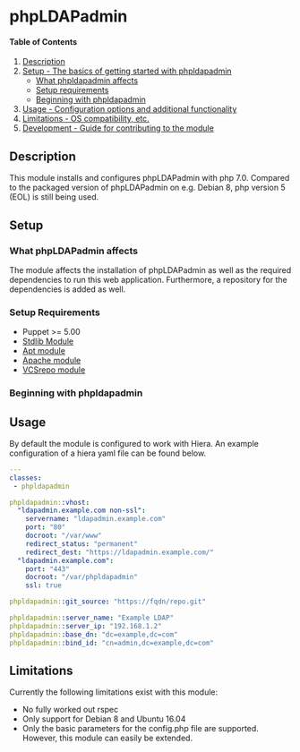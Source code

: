 # phpLDAPadmin

#### Table of Contents

1. [Description](#description)
2. [Setup - The basics of getting started with phpldapadmin](#setup)
    * [What phpldapadmin affects](#what-phpldapadmin-affects)
    * [Setup requirements](#setup-requirements)
    * [Beginning with phpldapadmin](#beginning-with-phpldapadmin)
3. [Usage - Configuration options and additional functionality](#usage)
4. [Limitations - OS compatibility, etc.](#limitations)
5. [Development - Guide for contributing to the module](#development)

## Description

This module installs and configures phpLDAPadmin with php 7.0. Compared to
the packaged version of phpLDAPadmin on e.g. Debian 8, php version 5 (EOL)
is still being used.

## Setup

### What phpLDAPadmin affects

The module affects the installation of phpLDAPadmin as well as the required
dependencies to run this web application. Furthermore, a repository for the
dependencies is added as well.

### Setup Requirements

* Puppet >= 5.00
* [Stdlib Module](https://forge.puppet.com/puppetlabs/stdlib)
* [Apt module](https://forge.puppet.com/puppetlabs/apt)
* [Apache module](https://forge.puppet.com/puppetlabs/apache)
* [VCSrepo module](https://forge.puppet.com/puppetlabs/vcsrepo) 

### Beginning with phpldapadmin

## Usage

By default the module is configured to work with Hiera. An example
configuration of a hiera yaml file can be found below.

```yaml
---
classes:
 - phpldapadmin

phpldapadmin::vhost:
  "ldapadmin.example.com non-ssl":
    servername: "ldapadmin.example.com"
    port: "80"
    docroot: "/var/www"
    redirect_status: "permanent"
    redirect_dest: "https://ldapadmin.example.com/"
  "ldapadmin.example.com":
    port: "443"
    docroot: "/var/phpldapadmin"
    ssl: true

phpldapadmin::git_source: "https://fqdn/repo.git"

phpldapadmin::server_name: "Example LDAP"
phpldapadmin::server_ip: "192.168.1.2"
phpldapadmin::base_dn: "dc=example,dc=com"
phpldapadmin::bind_id: "cn=admin,dc=example,dc=com" 
```

## Limitations

Currently the following limitations exist with this module:
* No fully worked out rspec
* Only support for Debian 8 and Ubuntu 16.04
* Only the basic parameters for the config.php file are supported. However, this module can easily be extended.

